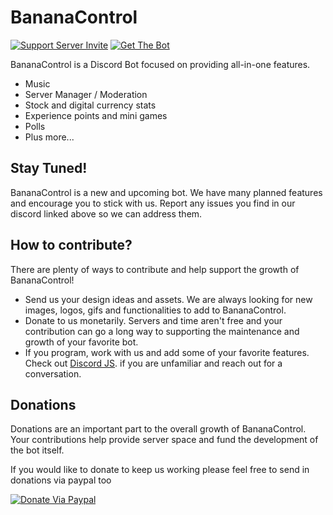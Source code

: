 # BananaControl

[![Support Server Invite](https://img.shields.io/discord/1087759492558639205?color=7289da&label=BananaControl&logo=discord&style=plastic)](https://discord.gg/FFP2BuSaUr)
[![Get The Bot](https://img.shields.io/badge/Get%20BananaControl-v1.0.0--alpha-orange?style=plastic)](https://discordapp.com/oauth2/authorize?client_id=712097790561615912&scope=bot)

BananaControl is a Discord Bot focused on providing all-in-one features.
 
* Music
* Server Manager / Moderation
* Stock and digital currency stats
* Experience points and mini games
* Polls
* Plus more...

## Stay Tuned!

BananaControl is a new and upcoming bot.  We have many planned features and encourage you to stick with us. Report any issues you find in our discord linked above so we can address them.

## How to contribute?

There are plenty of ways to contribute and help support the growth of BananaControl!

* Send us your design ideas and assets.  We are always looking for new images, logos, gifs and functionalities to add to BananaControl.
* Donate to us monetarily.  Servers and time aren't free and your contribution can go a long way to supporting the maintenance and growth of your favorite bot.
* If you program, work with us and add some of your favorite features. Check out [Discord JS](https://discord.js.org/). if you are unfamiliar and reach out for a conversation.

## Donations

Donations are an important part to the overall growth of BananaControl.  Your contributions help provide server space and fund the development of the bot itself. 

If you would like to donate to keep us working please feel free to send in donations via paypal too

[![Donate Via Paypal](https://img.shields.io/badge/Donate%20Via%20Paypal-steelblue)](https://)





